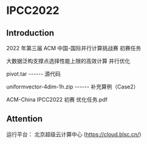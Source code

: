 # IPCC2022

## Introduction

2022 年第三届 ACM 中国-国际并行计算挑战赛 初赛任务

大数据泛构支撑点选择性能上限的高效计算 并行优化

pivot.tar ------ 源代码

uniformvector-4dim-1h.zip ------ 补充算例（Case2）

ACM-China IPCC2022 初赛 优化任务.pdf

## Attention

运行平台： 北京超级云计算中心 (https://cloud.blsc.cn/)
